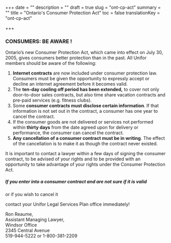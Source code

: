 +++
date = ""
description = ""
draft = true
slug = "ont-cp-act"
summary = ""
title = "Ontario's Consumer Protection Act"
toc = false
translationKey = "ont-cp-act"

+++
### CONSUMERS: BE AWARE !

Ontario’s new Consumer Protection Act, which came into effect on July 30, 2005, gives consumers better protection than in the past. All Unifor members should be aware of the following:

1. **Internet contracts** are now included under consumer protection law. Consumers must be given the opportunity to expressly accept or decline an internet agreement before it becomes valid.
2. The **ten-day cooling off period has been extended,** to cover not only door-to-door sales contracts, but also time share vacation contracts and pre-paid services (e.g. fitness clubs).
3. Some **consumer contracts must disclose certain information**. If that information is not set out in the contract, a consumer has one year to cancel the contract.
4. If the consumer goods are not delivered or services not performed within **thirty days** from the date agreed upon for delivery or performance, the consumer can cancel the contract.
5. **Any cancellation of a consumer contract must be in writing**. The effect of the cancellation is to make it as though the contract never existed.

It is important to contact a lawyer within a few days of signing the consumer contract, to be advised of your rights and to be provided with an opportunity to take advantage of your rights under the Consumer Protection Act.

##### If you enter into a consumer contract and are not sure if it is valid  
  
or if you wish to cancel it  
  
contact your Unifor Legal Services Plan office immediately!

Ron Reaume,  
Assistant Managing Lawyer,  
Windsor Office  
2345 Central Avenue  
 519-944-5222 or 1-800-381-2209